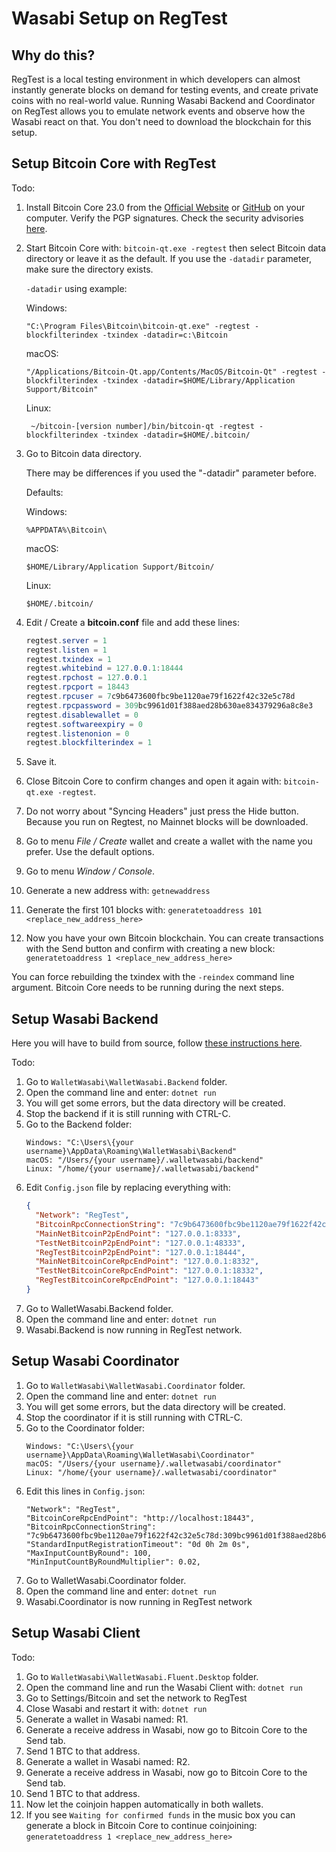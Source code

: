 # Wasabi Setup on RegTest

## Why do this?

RegTest is a local testing environment in which developers can almost instantly generate blocks on demand for testing events, and create private coins with no real-world value. Running Wasabi Backend and Coordinator on RegTest allows you to emulate network events and observe how the Wasabi react on that. You don't need to download the blockchain for this setup.

## Setup Bitcoin Core with RegTest

Todo:

1. Install Bitcoin Core 23.0 from the [Official Website](https://bitcoincore.org/bin/bitcoin-core-23.0/) or [GitHub](https://github.com/bitcoin/bitcoin/releases/tag/v23.0) on your computer. Verify the PGP signatures. Check the security advisories [here](https://bitcoincore.org/en/security-advisories/).
2. Start Bitcoin Core with: `bitcoin-qt.exe -regtest` then select Bitcoin data directory or leave it as the default. If you use the `-datadir` parameter, make sure the directory exists.

    `-datadir` using example:

    Windows:
    ```
    "C:\Program Files\Bitcoin\bitcoin-qt.exe" -regtest -blockfilterindex -txindex -datadir=c:\Bitcoin
    ```
    macOS:
    ```
    "/Applications/Bitcoin-Qt.app/Contents/MacOS/Bitcoin-Qt" -regtest -blockfilterindex -txindex -datadir=$HOME/Library/Application Support/Bitcoin"
    ```
    Linux:
    ```
     ~/bitcoin-[version number]/bin/bitcoin-qt -regtest -blockfilterindex -txindex -datadir=$HOME/.bitcoin/
    ```

4. Go to Bitcoin data directory.

    There may be differences if you used the "-datadir" parameter before.

    Defaults:

    Windows:
    ```
    %APPDATA%\Bitcoin\
    ```
    macOS:
    ```
    $HOME/Library/Application Support/Bitcoin/
    ```
    Linux:
    ```
    $HOME/.bitcoin/
    ```
4. Edit / Create a **bitcoin.conf** file and add these lines:
    ```C#
    regtest.server = 1
    regtest.listen = 1
    regtest.txindex = 1
    regtest.whitebind = 127.0.0.1:18444
    regtest.rpchost = 127.0.0.1
    regtest.rpcport = 18443
    regtest.rpcuser = 7c9b6473600fbc9be1120ae79f1622f42c32e5c78d
    regtest.rpcpassword = 309bc9961d01f388aed28b630ae834379296a8c8e3
    regtest.disablewallet = 0
    regtest.softwareexpiry = 0
    regtest.listenonion = 0
    regtest.blockfilterindex = 1
    ```
5. Save it.
6. Close Bitcoin Core to confirm changes and open it again with: `bitcoin-qt.exe -regtest`.
7. Do not worry about "Syncing Headers" just press the Hide button. Because you run on Regtest, no Mainnet blocks will be downloaded.
8. Go to menu *File / Create* wallet and create a wallet with the name you prefer. Use the default options.
9. Go to menu *Window / Console*.
10. Generate a new address with:
`getnewaddress`
11. Generate the first 101 blocks with:
`generatetoaddress 101 <replace_new_address_here>`
12. Now you have your own Bitcoin blockchain. You can create transactions with the Send button and confirm with creating a new block:
`generatetoaddress 1 <replace_new_address_here>`

You can force rebuilding the txindex with the `-reindex` command line argument. Bitcoin Core needs to be running during the next steps.

## Setup Wasabi Backend

Here you will have to build from source, follow [these instructions here](https://github.com/WalletWasabi/WalletWasabi#build-from-source-code).

Todo:
1. Go to `WalletWasabi\WalletWasabi.Backend` folder.
2. Open the command line and enter:
`dotnet run`
3. You will get some errors, but the data directory will be created.
4. Stop the backend if it is still running with CTRL-C.
5. Go to the Backend folder:
    ```
    Windows: "C:\Users\{your username}\AppData\Roaming\WalletWasabi\Backend"
    macOS: "/Users/{your username}/.walletwasabi/backend"
    Linux: "/home/{your username}/.walletwasabi/backend"
    ```
6. Edit `Config.json` file by replacing everything with:
    ```json
    {
      "Network": "RegTest",
      "BitcoinRpcConnectionString": "7c9b6473600fbc9be1120ae79f1622f42c32e5c78d:309bc9961d01f388aed28b630ae834379296a8c8e3",
      "MainNetBitcoinP2pEndPoint": "127.0.0.1:8333",
      "TestNetBitcoinP2pEndPoint": "127.0.0.1:48333",
      "RegTestBitcoinP2pEndPoint": "127.0.0.1:18444",
      "MainNetBitcoinCoreRpcEndPoint": "127.0.0.1:8332",
      "TestNetBitcoinCoreRpcEndPoint": "127.0.0.1:18332",
      "RegTestBitcoinCoreRpcEndPoint": "127.0.0.1:18443"
    }
    ```
7. Go to WalletWasabi.Backend folder.
8. Open the command line and enter:
`dotnet run`
9. Wasabi.Backend is now running in RegTest network.

## Setup Wasabi Coordinator
1. Go to `WalletWasabi\WalletWasabi.Coordinator` folder.
2. Open the command line and enter:
`dotnet run`
3. You will get some errors, but the data directory will be created.
4. Stop the coordinator if it is still running with CTRL-C.
5. Go to the Coordinator folder:
    ```
    Windows: "C:\Users\{your username}\AppData\Roaming\WalletWasabi\Coordinator"
    macOS: "/Users/{your username}/.walletwasabi/coordinator"
    Linux: "/home/{your username}/.walletwasabi/coordinator"
    ```
6. Edit this lines in `Config.json`:
    ```
    "Network": "RegTest",
    "BitcoinCoreRpcEndPoint": "http://localhost:18443",
    "BitcoinRpcConnectionString": "7c9b6473600fbc9be1120ae79f1622f42c32e5c78d:309bc9961d01f388aed28b630ae834379296a8c8e3",
    "StandardInputRegistrationTimeout": "0d 0h 2m 0s",
    "MaxInputCountByRound": 100,
    "MinInputCountByRoundMultiplier": 0.02,
    ```
7. Go to WalletWasabi.Coordinator folder.
8. Open the command line and enter:
`dotnet run`
9. Wasabi.Coordinator is now running in RegTest network

## Setup Wasabi Client

Todo:

1. Go to `WalletWasabi\WalletWasabi.Fluent.Desktop` folder.
2. Open the command line and run the Wasabi Client with:
`dotnet run`
3. Go to Settings/Bitcoin and set the network to RegTest
4. Close Wasabi and restart it with:
`dotnet run`
5. Generate a wallet in Wasabi named: R1.
6. Generate a receive address in Wasabi, now go to Bitcoin Core to the Send tab.
7. Send 1 BTC to that address.
8. Generate a wallet in Wasabi named: R2.
9. Generate a receive address in Wasabi, now go to Bitcoin Core to the Send tab.
10. Send 1 BTC to that address.
11. Now let the coinjoin happen automatically in both wallets.
12. If you see `Waiting for confirmed funds` in the music box you can generate a block in Bitcoin Core to continue coinjoining:
`generatetoaddress 1 <replace_new_address_here>`

